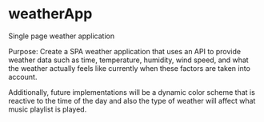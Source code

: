 # weatherApp

Single page weather application

Purpose: Create a SPA weather application that uses an API to provide weather data such as time, temperature, humidity, wind speed, and what the weather actually feels like currently when these factors are taken into account.

Additionally, future implementations will be a dynamic color scheme that is reactive to the time of the day and also the type of weather will affect what music playlist is played.
